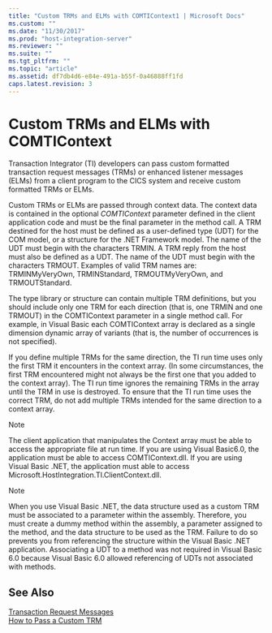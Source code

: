 ```yaml
---
title: "Custom TRMs and ELMs with COMTIContext1 | Microsoft Docs"
ms.custom: ""
ms.date: "11/30/2017"
ms.prod: "host-integration-server"
ms.reviewer: ""
ms.suite: ""
ms.tgt_pltfrm: ""
ms.topic: "article"
ms.assetid: df7db4d6-e84e-491a-b55f-0a46888ff1fd
caps.latest.revision: 3
---
```

# Custom TRMs and ELMs with COMTIContext
Transaction Integrator (TI) developers can pass custom formatted transaction request messages (TRMs) or enhanced listener messages (ELMs) from a client program to the CICS system and receive custom formatted TRMs or ELMs.  
  
 Custom TRMs or ELMs are passed through context data. The context data is contained in the optional *COMTIContext* parameter defined in the client application code and must be the final parameter in the method call. A TRM destined for the host must be defined as a user-defined type (UDT) for the COM model, or a structure for the .NET Framework model. The name of the UDT must begin with the characters TRMIN. A TRM reply from the host must also be defined as a UDT. The name of the UDT must begin with the characters TRMOUT. Examples of valid TRM names are: TRMINMyVeryOwn, TRMINStandard, TRMOUTMyVeryOwn, and TRMOUTStandard.  
  
 The type library or structure can contain multiple TRM definitions, but you should include only one TRM for each direction (that is, one TRMIN and one TRMOUT) in the COMTIContext parameter in a single method call. For example, in Visual Basic each COMTIContext array is declared as a single dimension dynamic array of variants (that is, the number of occurrences is not specified).  
  
 If you define multiple TRMs for the same direction, the TI run time uses only the first TRM it encounters in the context array. (In some circumstances, the first TRM encountered might not always be the first one that you added to the context array). The TI run time ignores the remaining TRMs in the array until the TRM in use is destroyed. To ensure that the TI run time uses the correct TRM, do not add multiple TRMs intended for the same direction to a context array.  
  
> [!NOTE]
>  The client application that manipulates the Context array must be able to access the appropriate file at run time. If you are using Visual Basic6.0, the application must be able to access COMTIContext.dll. If you are using Visual Basic .NET, the application must able to access Microsoft.HostIntegration.TI.ClientContext.dll.  
  
> [!NOTE]
>  When you use Visual Basic .NET, the data structure used as a custom TRM must be associated to a parameter within the assembly. Therefore, you must create a dummy method within the assembly, a parameter assigned to the method, and the data structure to be used as the TRM. Failure to do so prevents you from referencing the structure within the Visual Basic .NET application. Associating a UDT to a method was not required in Visual Basic 6.0 because Visual Basic 6.0 allowed referencing of UDTs not associated with methods.  
  
## See Also  
 [Transaction Request Messages](../HIS2010/transaction-request-messages1.md)   
 [How to Pass a Custom TRM](../HIS2010/how-to-pass-a-custom-trm1.md)